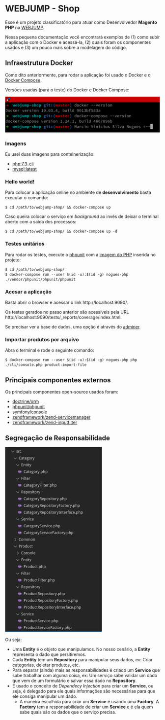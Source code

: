 # WEBJUMP - Shop

Esse é um projeto classificatório para atuar como Desenvolvedor **Magento PHP** na [WEBJUMP](https://webjump.com.br/).

Nessa pequena documentação você encontrará exemplos de (1) como subir a aplicação com o Docker e acessá-la, (2) quais foram os componentes usados e (3) um pouco mais sobre a modelagem do código.

## Infraestrutura Docker

Como dito anteriormente, para rodar a aplicação foi usado o Docker e o [Docker Compose](https://docs.docker.com/compose/).

Versões usadas (para o teste) do Docker e Docker Compose:

![Docker and Docker Compose versions](doc/docker-versions.png)

### Imagens

Eu usei duas imagens para conteinerização:

* [php:7.3-cli](https://hub.docker.com/_/php)
* [mysql:latest](https://hub.docker.com/_/mysql)

### Hello world!

Para colocar a aplicação online no ambiente de **desenvolvimento** basta executar o comando:

```
$ cd /path/to/webjump-shop/ && docker-compose up
```

Caso queira colocar o serviço em *background* ao invés de deixar o terminal aberto com a saída dos processos:

```
$ cd /path/to/webjump-shop/ && docker-compose up -d
```

### Testes unitários

Para rodar os testes, execute o [phpunit](https://phpunit.de/manual/6.5/en/index.html) com a [imagem do PHP](./docker/php/Dockerfile) inserida no projeto:

```
$ cd /path/to/webjump-shop/
$ docker-compose run --user $(id -u):$(id -g) nogues-php ./vendor/phpunit/phpunit/phpunit
```

### Acesar a aplicação

Basta abrir o browser e acessar o link http://localhost:9090/.

Os testes gerados no passo anterior são acessíveis pela URL http://localhost:9090/tests/_reports/coverage/index.html.

Se precisar ver a base de dados, uma opção é através do [adminer](http://localhost:8080/).


### Importar produtos por arquivo

Abra o terminal e rode o seguinte comando:

```
$ docker-compose run --user $(id -u):$(id -g) nogues-php php ./cli/console.php product:import-file
```

## Principais componentes externos

Os principais componentes open-source usados foram:

- [doctrine/orm](https://github.com/doctrine/orm)
- [phpunit/phpunit](https://github.com/sebastianbergmann/phpunit)
- [symfony/console](https://github.com/symfony/console)
- [zendframework/zend-servicemanager](https://github.com/zendframework/zend-servicemanager)
- [zendframework/zend-inputfilter](https://github.com/zendframework/zend-inputfilter)


## Segregação de Responsabilidade

![Project classes structure](doc/classes.png)

Ou seja:

* Uma **Entity** é o objeto que manipulamos. No nosso cenário, a **Entity** representa o dado que persitiremos.
* Cada **Entity** tem um **Repository** para manipular seus dados, ex: Criar categorias, deletar produtos, etc.
* Para separar (ainda) mais as responsabilidades é criado um **Service** que sabe trabalhar com alguma coisa, ex: Um serviço sabe validar um dado que vem de um formulário e salvar essa dado no **Repository**.
* É usado o conceito de *Dependecy Injection* para criar um **Service**, ou seja, é delegado para ele quais informações são necessárias para que ele consiga manipular um dado.
  * A maneira escolhida para criar um **Service** é usando uma **Factory**. A **Factory** tem a responsabilidade de criar um **Service** e é ela quem sabe quais são os dados que o serviço precisa.
